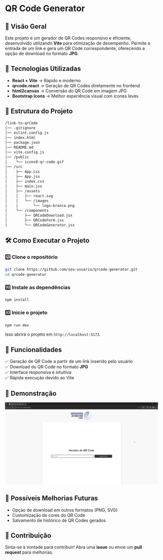 # QR Code Generator

## 📌 Visão Geral
Este projeto é um gerador de QR Codes responsivo e eficiente, desenvolvido utilizando **Vite** para otimização de desempenho. Permite a entrada de um link e gera um QR Code correspondente, oferecendo a opção de download no formato **JPG**.

## 🚀 Tecnologias Utilizadas
- **React + Vite** → Rápido e moderno
- **qrcode.react** → Geração de QR Codes diretamente no frontend
- **html2canvas** → Conversão do QR Code em imagem JPG
- **Bootstrap Icons** → Melhor experiência visual com ícones leves

## 📂 Estrutura do Projeto
```
/link-to-qrCode
│── .gitignore
│── eslint.config.js
│── index.html
│── package.json
│── README.md
│── vite.config.js
│── /public
│    └── icons8-qr-code.gif
│── /src
│    ├── App.css
│    ├── App.jsx
│    ├── index.css
│    ├── main.jsx
│    ├── /assets
│    │   ├── react.svg
│    │   └── /images
│    │       └── logo-branca.png
│    └── /components
│        ├── QRCodeDownload.jsx
│        ├── QRCodeForm.jsx
│        └── QRCodeGenerator.jsx
```

## 🛠️ Como Executar o Projeto
### 1️⃣ Clone o repositório
```sh
git clone https://github.com/seu-usuario/qrcode-generator.git
cd qrcode-generator
```

### 2️⃣ Instale as dependências
```sh
npm install
```

### 3️⃣ Inicie o projeto
```sh
npm run dev
```
Isso abrirá o projeto em `http://localhost:5173`.

## 🎯 Funcionalidades
✅ Geração de QR Code a partir de um link inserido pelo usuário  
✅ Download do QR Code no formato **JPG**  
✅ Interface responsiva e intuitiva  
✅ Rápida execução devido ao Vite  

## 📸 Demonstração
![Demonstração do Projeto](src/assets/images/demonstracao.gif)

## 📌 Possíveis Melhorias Futuras
- Opção de download em outros formatos (PNG, SVG)
- Customização de cores do QR Code
- Salvamento de histórico de QR Codes gerados

## 🤝 Contribuição
Sinta-se à vontade para contribuir! Abra uma **issue** ou envie um **pull request** para melhorias.
